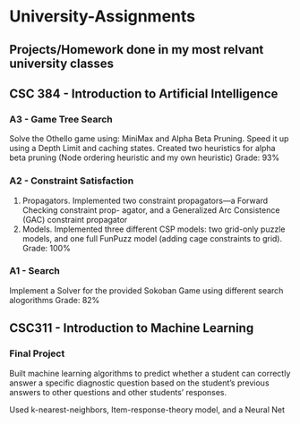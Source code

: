 # University-Assignments
## Projects/Homework done in my most relvant university classes 

## CSC 384 - Introduction to Artificial Intelligence 
### A3 - Game Tree Search
Solve the Othello game using: MiniMax and Alpha Beta Pruning. Speed it up using a Depth Limit and caching states. Created two heuristics for alpha beta pruning (Node ordering heuristic and my own heuristic) 
Grade: 93%

### A2 - Constraint Satisfaction
1. Propagators. Implemented two constraint propagators—a Forward Checking constraint prop- agator, and a Generalized Arc Consistence (GAC) constraint propagator
2. Models. Implemented three different CSP models: two grid-only puzzle models, and one full FunPuzz model (adding cage constraints to grid).
Grade: 100%

### A1 - Search
Implement a Solver for the provided Sokoban Game using different search alogorithms 
Grade: 82%



## CSC311 - Introduction to Machine Learning 
###  Final Project
Built machine learning algorithms to predict whether a student can correctly answer a specific diagnostic question based on the student’s previous answers to other questions and other students’ responses.

Used k-nearest-neighbors, Item-response-theory model, and a Neural Net
